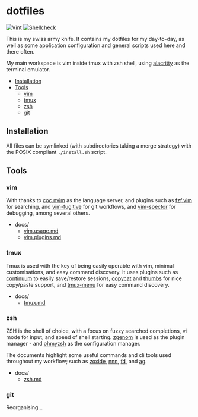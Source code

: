 # dotfiles

[![Vint](https://github.com/drinkataco/dotfiles/workflows/Vint/badge.svg)](https://github.com/drinkataco/dotfiles/actions?workflow=Vint)
[![Shellcheck](https://github.com/drinkataco/dotfiles/workflows/Shellcheck/badge.svg)](https://github.com/drinkataco/dotfiles/actions?workflow=Shellcheck)

This is my swiss army knife. It contains my dotfiles for my day-to-day, as well as some application configuration and general scripts used here and there often.

My main workspace is vim inside tmux with zsh shell, using [alacritty](https://github.com/alacritty/alacritty) as the terminal emulator.

<!-- vim-md-toc format=bullets ignore=^TODO$ -->
* [Installation](#installation)
* [Tools](#tools)
  * [vim](#vim)
  * [tmux](#tmux)
  * [zsh](#zsh)
  * [git](#git)
<!-- vim-md-toc END -->

## Installation

All files can be symlinked (with subdirectories taking a merge strategy) with the POSIX compliant `./install.sh` script.

## Tools

### vim

With thanks to [coc.nvim](https://github.com/neoclide/coc.nvim) as the language server, and plugins such as [fzf.vim](https://github.com/junegunn/fzf.vim) for searching, and [vim-fugitive](https://github.com/tpope/vim-fugitive) for git workflows, and [vim-spector](https://github.com/puremourning/vimspector) for debugging, among several others.

* docs/
  * [vim.usage.md](./docs/vim.usage.md)
  * [vim.plugins.md](./docs/vim.plugins.md)

### tmux

Tmux is used with the key of being easily operable with vim, minimal customisations, and easy command discovery. It uses plugins such as [continuum](https://github.com/tmux-plugins/tmux-continuum) to easily save/restore sessions, [copycat](https://github.com/tmux-plugins/tmux-copycat) and [thumbs](https://github.com/fcsonline/tmux-thumbs) for nice copy/paste support, and [tmux-menu](https://github.com/jaclu/tmux-menus) for easy command discovery.

* docs/
  * [tmux.md](./docs/tmux.md)

### zsh

ZSH is the shell of choice, with a focus on fuzzy searched completions, vi mode for input, and speed of shell starting.  [zgenom](https://github.com/jandamm/zgenom) is used as the plugin manager - and [ohmyzsh](https://github.com/ohmyzsh/ohmyzsh/) as the configuration manager.

The documents highlight some useful commands and cli tools used throughout my workflow; such as [zoxide](https://github.com/ajeetdsouza/zoxide), [nnn](https://github.com/jarun/nnn), [fd](https://github.com/sharkdp/fd), and [ag](https://github.com/ggreer/the_silver_searcher).

* docs/
  * [zsh.md](./docs/zsh.md)

### git

Reorganising...
